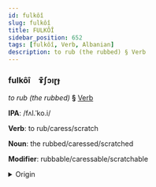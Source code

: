 ```yaml
---
id: fulkôî
slug: fulkôî
title: FULKÔÎ
sidebar_position: 652
tags: [fulkôî, Verb, Albanian]
description: to rub (the rubbed) § Verb
---
```


### fulkôî&emsp;<span kind="abugida">ɤ͊ʃɔıɽɟ</span>

*to rub (the rubbed)* **§** [Verb](../../tags/Verb)

**IPA**: /fʌl.ˈko.i/

**Verb**: to rub/caress/scratch

**Noun**: the rubbed/caressed/scratched

**Modifier**: rubbable/caressable/scratchable

<details>
    <summary>Origin</summary>
    Albanian fërkoj /fəɾˈkɔj/<br/>
    <em>Albanian Language Family</em>
</details>